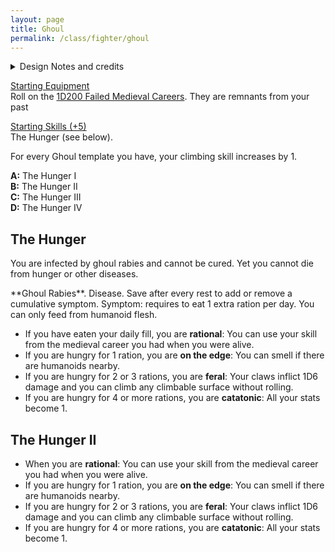 ```yaml
---
layout: page
title: Ghoul
permalink: /class/fighter/ghoul
---
```


<details markdown="1">
<summary>Design Notes and credits</summary>
*This is a monster class for the [ghoul](/monsters/ghoul). It is an edited version of Coins and Scrolls's [original](https://coinsandscrolls.blogspot.com/2018/03/osr-class-ghoul-and-bonus-goblin.html). — SaltyGoo*
</details>

<ins>Starting Equipment</ins><br>
Roll on the [1D200 Failed Medieval Careers](http://tenfootpolemic.blogspot.com/2014/01/200-failed-medieval-careers.html). They are remnants from your past

<ins>Starting Skills (+5)</ins><br>
The Hunger (see below).

For every Ghoul template you have, your climbing skill increases by 1.

**A:** The Hunger I<br>
**B:** The Hunger II<br>
**C:** The Hunger III<br>
**D:** The Hunger IV
<br>

## The Hunger
You are infected by ghoul rabies and cannot be cured. Yet you cannot die from hunger or other diseases. 

<span class="alchemy">
**Ghoul Rabies**. Disease. Save after every rest to add or remove a cumulative symptom. Symptom: requires to eat 1 extra ration per day. You can only feed from humanoid flesh.
</span>

- If you have eaten your daily fill, you are **rational**: You can use your skill from the medieval career you had when you were alive.
- If you are hungry for 1 ration, you are **on the edge**: You can smell if there are humanoids nearby.
- If you are hungry for 2 or 3 rations, you are **feral**: Your claws inflict 1D6 damage and you can climb any climbable surface without rolling.
- If you are hungry for 4 or more rations, you are **catatonic**: All your stats become 1.

## The Hunger II

- When you are **rational**: You can use your skill from the medieval career you had when you were alive.
- If you are hungry for 1 ration, you are **on the edge**: You can smell if there are humanoids nearby.
- If you are hungry for 2 or 3 rations, you are **feral**: Your claws inflict 1D6 damage and you can climb any climbable surface without rolling.
- If you are hungry for 4 or more rations, you are **catatonic**: All your stats become 1.



